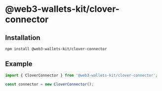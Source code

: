 # @web3-wallets-kit/clover-connector

## Installation

`npm install @web3-wallets-kit/clover-connector`

## Example

```typescript
import { CloverConnector } from '@web3-wallets-kit/clover-connector';

const connector = new CloverConnector();
```
